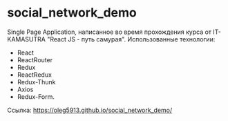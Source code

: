 # social_network_demo

Single Page Application, написанное во время прохождения курса от IT-KAMASUTRA "React JS - путь самурая". Использованные технологии: 
- React 
- ReactRouter 
- Redux
- ReactRedux
- Redux-Thunk 
- Axios
- Redux-Form. 

Ссылка: https://oleg5913.github.io/social_network_demo/
